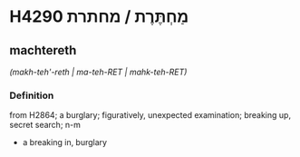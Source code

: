 # H4290 מַחְתֶּרֶת / מחתרת

## machtereth

_(makh-teh'-reth | ma-teh-RET | mahk-teh-RET)_

### Definition

from H2864; a burglary; figuratively, unexpected examination; breaking up, secret search; n-m

- a breaking in, burglary
